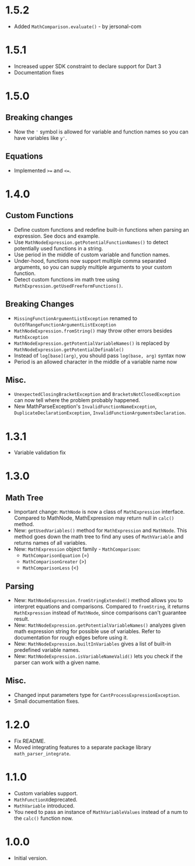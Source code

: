 # 1.5.2

-   Added `MathComparison.evaluate()` - by jersonal-com

# 1.5.1

-   Increased upper SDK constraint to declare support for Dart 3
-   Documentation fixes

# 1.5.0

## Breaking changes

-   Now the `'` symbol is allowed for variable and function names so you can have variables like `y'`.

## Equations

-   Implemented `>=` and `<=`.

# 1.4.0

## Custom Functions

-   Define custom functions and redefine built-in functions when parsing
    an expression. See docs and example.
-   Use `MathNodeExpression.getPotentialFunctionNames()` to detect potentially
    used functions in a string.
-   Use period in the middle of custom variable and function names.
-   Under-hood, functions now support multiple comma separated arguments, so
    you can supply multiple arguments to your custom function.
-   Detect custom functions im math tree using
    `MathExpression.getUsedFreeformFunctions()`.

## Breaking Changes

-   `MissingFunctionArgumentListException` renamed to
    `OutOfRangeFunctionArgumentListException`
-   `MathNodeExpression.fromString()` may throw other errors besides
    `MathException`
-   `MathNodeExpression.getPotentialVariableNames()` is replaced by
    `MathNodeExpression.getPotentialDefinable()`
-   Instead of `log[base](arg)`, you should pass `log(base, arg)` syntax now
-   Period is an allowed character in the middle of a variable name now

## Misc.

-   `UnexpectedClosingBracketException` and `BracketsNotClosedException` can
    now tell where the problem probably happened.
-   New MathParseException's `InvalidFunctionNameException`,
    `DuplicateDeclarationException`, `InvalidFunctionArgumentsDeclaration`.

# 1.3.1

-   Variable validation fix

# 1.3.0

## Math Tree

-   Important change: `MathNode` is now a class of `MathExpression` interface.
    Compared to MathNode, MathExpression may return null in `calc()` method.
-   New: `getUsedVariables()` method for `MathExpression` and `MathNode`.
    This method goes down the math tree to find any uses of `MathVariable`
    and returns names of all variables.
-   New: `MathExpression` object family - `MathComparison`:
    -   `MathComparisonEquation` (=)
    -   `MathComparisonGreater` (>)
    -   `MathComparisonLess` (<)

## Parsing

-   New: `MathNodeExpression.fromStringExtended()` method allows you to
    interpret equations and comparisons. Compared to `fromString`,
    it returns `MathExpression` instead of `MathNode`, since comparisons
    can't guarantee result.
-   New: `MathNodeExpression.getPotentialVariableNames()` analyzes given
    math expression string for possible use of variables. Refer to
    documentation for rough edges before using it.
-   New: `MathNodeExpression.builtInVariables` gives a list of built-in
    predefined variable names.
-   New: `MathNodeExpression.isVariableNameValid()` lets you check if
    the parser can work with a given name.

## Misc.

-   Changed input parameters type for `CantProcessExpressionException`.
-   Small documentation fixes.

# 1.2.0

-   Fix README.
-   Moved integrating features to a separate package library
    `math_parser_integrate`.

# 1.1.0

-   Custom variables support.
-   `MathFunctionX`deprecated.
-   `MathVariable` introduced.
-   You need to pass an instance of `MathVariableValues` instead of a num
    to the `calc()` function now.

# 1.0.0

-   Initial version.
